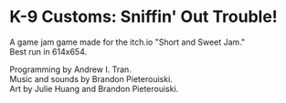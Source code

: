 # K-9 Customs: Sniffin' Out Trouble!
A game jam game made for the itch.io "Short and Sweet Jam." <br />
Best run in 614x654.

Programming by Andrew I. Tran. <br />
Music and sounds by Brandon Pieterouiski. <br />
Art by Julie Huang and Brandon Pieterouiski. <br />
